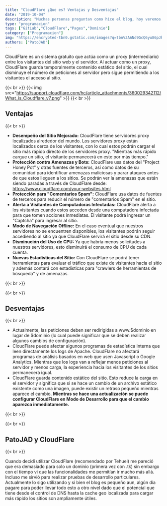 ```yaml
---
title: "CloudFlare ¿Que es? Ventajas y Desventajas"
date: "2019-10-04"
description: "Muchas personas preguntan como hice el blog, hoy veremos que es CloudFlare y sus ventajas y Desventajas."
type: "programacion"
tags: ["GitLab","CloudFlare","Pages","Dominio"]
category: ["Programacion"]
img: "https://encrypted-tbn0.gstatic.com/images?q=tbn%3AANd9GcQ6yu86pJhP7gwueOzZdZdnMr4hWXmpi29w4KLeHjcYKurXniwn"
authors: ["PatoJAD"]
---
```


CloudFlare es un sistema gratuito que actúa como un proxy (intermediario) entre los visitantes del sitio web y el servidor. Al actuar como un proxy, CloudFlare guarda temporalmente contenido estático del sitio, el cual disminuye el número de peticiones al servidor pero sigue permitiendo a los visitantes el acceso al sitio.

{{< br >}}
{{< img src="https://support.cloudflare.com/hc/article_attachments/360029342112/What_is_Cloudflare_v7.png" >}}
{{< br >}}

## Ventajas

{{< br >}}

* **Desempeño del Sitio Mejorado:** CloudFlare tiene servidores proxy localizados alrededor del mundo. Los servidores proxy están localizados cerca de los visitantes, con lo cual estos podrán cargar el sitio más rápido directo de los servidores proxy. "Mientras más rápido cargue un sitio, el visitante permanecerá en este por más tiempo."
* **Protección contra Amenazas y Bots:** CloudFlare usa datos del "Project Honey Pot" y otras fuentes de terceros, así como datos de su comunidad para identificar amenazas maliciosas y parar ataques antes de que estos lleguen a los sitios. Se podrán ver la amenazas que están siendo paradas a través de CloudFlare desde: https://www.cloudflare.com/your-websites.html
* **Protección para "Comentarios Spam":** CloudFlare usa datos de fuentes de terceros para reducir el número de "comentarios Spam" en el sitio.
* **Alerta a Visitantes de Computadoras Infectadas:** CloudFlare alerta a los visitantes cuando estos acceden desde una computadora infectada para que tomen acciones inmediatas. El visitante podrá ingresar un "Captcha" para ingresar al sitio.
* **Modo de Navegación Offline:** En el caso eventual que nuestros servidores no se encuentren disponibles, los visitantes podrán seguir accediendo al sitio ya que CloudFlare servirá el sitio desde su CDN.
* **Disminución del Uso de CPU:** Ya que habría menos solicitudes a nuestros servidores, esto disminuirá el consumo de CPU de cada cuenta.
* **Nuevas Estadísticas del Sitio:** Con CloudFlare se podrá tener herramientas para evaluar el tráfico que existe de visitantes hacia el sitio y además contará con estadísticas para "crawlers de herramientas de búsqueda" y de amenazas.

{{< br >}}
 
{{< br >}}

## Desventajas

{{< br >}}

* Actualmente, las peticiones deben ser redirigidas a www.$dominio en lugar de $dominio (lo cual puede significar que se deben realizar algunos cambios de configuración).
* CloudFlare puede afectar algunos programas de estadística interna que leen directamente los logs de Apache. CloudFlare no afectará programas de análisis basados en web que usen Javascript o Google Analytics. Mientras que los logs van a reflejar menos peticiones al servidor y menos carga, la experiencia hacia los visitantes de los sitios permanecerá igual.
* CloudFlare guarda contenido estático del sitio. Esto reduce la carga en el servidor y significa que si se hace un cambio de un archivo estático existente como una imagen, puede existir un retraso pequeño mientras aparece el cambio. **Mientras se hace una actualización se puede configurar CloudFlare en Modo de Desarrollo para que el cambio aparezca inmediatamente.**

{{< br >}}
 
{{< br >}}

## PatoJAD y CloudFlare

{{< br >}}

Cuando decidí utilizar CloudFlare (recomendado por Tehuel) me pareció que era demasiado para solo un dominio (primera vez con .tk) sin embargo con el tiempo vi que las funcionalidades me permitían ir mucho más allá. Incluso me sirvió para realizar pruebas de desarrollo particulares. Actualmente lo sigo utilizando y si bien el blog es pequeño aun, algún día pagare para poder llevar todo esto a otro nivel dado que el potencial que tiene desde el control de DNS hasta la cache geo localizada para cargar más rápido los sitios son ampliamente útiles.
